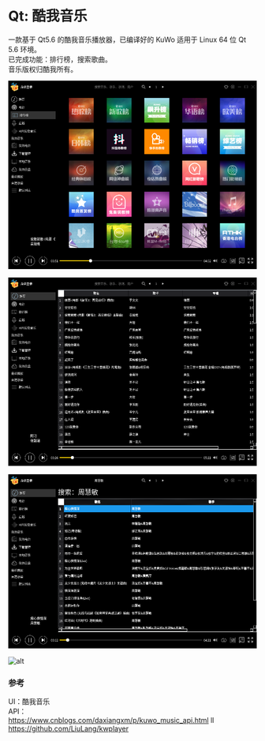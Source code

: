 # Qt: 酷我音乐
一款基于 Qt5.6 的酷我音乐播放器，已编译好的 KuWo 适用于 Linux 64 位 Qt 5.6 环境。  
已完成功能：排行榜，搜索歌曲。  
音乐版权归酷我所有。  

![alt](rank.png)  

![alt](songlist.png)  

![alt](search.png)  

![alt](lyric.png)  

### 参考
UI：酷我音乐  
API：  
https://www.cnblogs.com/daxiangxm/p/kuwo_music_api.html  ll
https://github.com/LiuLang/kwplayer